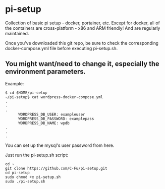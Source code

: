 # pi-setup
Collection of basic pi setup - docker, portainer, etc.
Except for docker, all of the containers are cross-platform - x86 and ARM friendly! And are regularly maintained.

Once you've downloaded this git repo, be sure to check the corresponding docker-compose.yml file before executing pi-setup.sh. 
## You might want/need to change it, especially the environment parameters. 
Example:


```
$ cd $HOME/pi-setup
~/pi-setup$ cat wordpress-docker-compose.yml
.
.
.
      WORDPRESS_DB_USER: exampleuser
      WORDPRESS_DB_PASSWORD: examplepass
      WORDPRESS_DB_NAME: wpdb
.
.
.
```

You can set up the mysql's user password from here.


Just run the pi-setup.sh script:

```
cd ~
git clone https://github.com/C-Fu/pi-setup.git
cd pi-setup
sudo chmod +x pi-setup.sh
sudo ./pi-setup.sh
```
